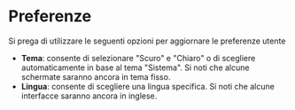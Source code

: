 # **Preferenze**

Si prega di utilizzare le seguenti opzioni per aggiornare le preferenze utente
- **Tema**: consente di selezionare "Scuro" e "Chiaro" o di scegliere automaticamente in base al tema "Sistema". Si noti che alcune schermate saranno ancora in tema fisso.
- **Lingua**: consente di scegliere una lingua specifica. Si noti che alcune interfacce saranno ancora in inglese.